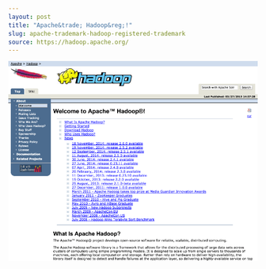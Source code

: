 ```yaml
---
layout: post
title: "Apache&trade; Hadoop&reg;!"
slug: apache-trademark-hadoop-registered-trademark
source: https://hadoop.apache.org/
---
```


<img src="/screenshots/hadoop.png">

